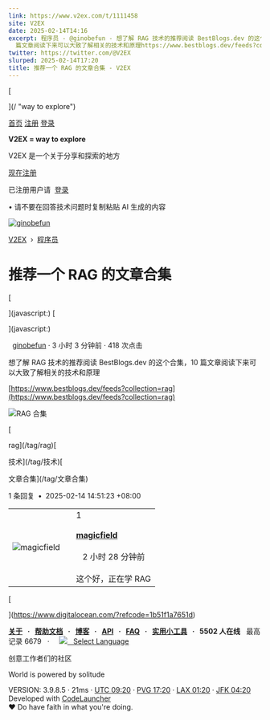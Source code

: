 ```yaml
---
link: https://www.v2ex.com/t/1111458
site: V2EX
date: 2025-02-14T14:16
excerpt: 程序员 - @ginobefun - 想了解 RAG 技术的推荐阅读 BestBlogs.dev 的这个合集，10
  篇文章阅读下来可以大致了解相关的技术和原理https://www.bestblogs.dev/feeds?coll
twitter: https://twitter.com/@V2EX
slurped: 2025-02-14T17:20
title: 推荐一个 RAG 的文章合集 - V2EX
---
```

                                                

[

](/ "way to explore")

[首页](/) [注册](/signup) [登录](/signin)

**V2EX = way to explore**

V2EX 是一个关于分享和探索的地方

[现在注册](/signup)

已注册用户请  [登录](/signin)

• 请不要在回答技术问题时复制粘贴 AI 生成的内容 

[![ginobefun](https://cdn.v2ex.com/gravatar/beeb9a308e99a526429a1b7745cb7841?s=73&d=retro)](/member/ginobefun)

[V2EX](/)  ›  [程序员](/go/programmer)

# 推荐一个 RAG 的文章合集

[

](javascript:) [

](javascript:)

  [ginobefun](/member/ginobefun) · 3 小时 3 分钟前 · 418 次点击

想了解 RAG 技术的推荐阅读 BestBlogs.dev 的这个合集，10 篇文章阅读下来可以大致了解相关的技术和原理

[https://www.bestblogs.dev/feeds?collection=rag](https://www.bestblogs.dev/feeds?collection=rag)

![RAG 合集](https://cdnv2.ruguoapp.com/FkO5k2sorXo9abatJ75KeSos3bn0v3.png?imageMogr2/auto-orient/thumbnail/3530145@%7Cwatermark/3/image/aHR0cHM6Ly93YXRlcm1hcmsucnVndW9hcHAuY29tLz90ZXh0PSVFNSU4RCVCMyVFNSU4OCVCQiUyMCU0MGdpbm9iZWZ1biZoZWlnaHQ9NzQ=/gravity/SouthEast/dx/10/dy/10)

[

rag](/tag/rag)[

技术](/tag/技术)[

文章合集](/tag/文章合集)

1 条回复  **•**  2025-02-14 14:51:23 +08:00

|   |   |   |
|---|---|---|
|![magicfield](https://cdn.v2ex.com/avatar/8c40/8dc1/621992_normal.png?m=1698046425)||1<br><br>**[magicfield](/member/magicfield)**  <br><br>   2 小时 28 分钟前<br><br>这个好，正在学 RAG|

[

](https://www.digitalocean.com/?refcode=1b51f1a7651d)

**[关于](/about)   ·   [帮助文档](/help)   ·   [博客](https://blog.v2ex.com/)   ·   [API](/help/api)   ·   [FAQ](/faq)   ·   [实用小工具](/tools)   ·   5502 人在线**   最高记录 6679   ·     [![](/static/img/language.png?v=6a5cfa731dc71a3769f6daace6784739)   Select Language](/select/language)

创意工作者们的社区

World is powered by solitude

VERSION: 3.9.8.5 · 21ms · [UTC 09:20](/worldclock#utc) · [PVG 17:20](/worldclock#pvg) · [LAX 01:20](/worldclock#lax) · [JFK 04:20](/worldclock#jfk)  
Developed with [CodeLauncher](https://cl.v2ex.pro/)  
♥ Do have faith in what you're doing.